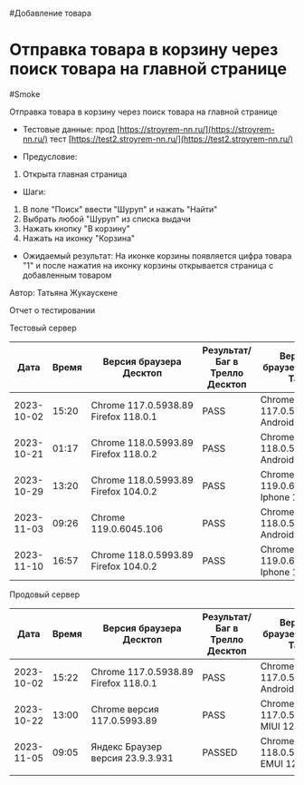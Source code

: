 #Добавление товара
# Отправка товара в корзину через поиск товара на главной странице
#Smoke

Отправка товара в корзину через поиск товара на главной странице

* Тестовые данные: прод [https://stroyrem-nn.ru/](https://stroyrem-nn.ru/) тест [https://test2.stroyrem-nn.ru/](https://test2.stroyrem-nn.ru/)
  
* Предусловие: 
1. Открыта главная страница

* Шаги:
1. В поле "Поиск" ввести "Шуруп" и нажать "Найти"
2. Выбрать любой "Шуруп" из списка выдачи
2. Нажать кнопку "В корзину" 
3. Нажать на иконку "Корзина"

* Ожидаемый результат:
  На иконке корзины появляется цифра товара "1" и после нажатия на иконку корзины открывается страница с добавленным товаром

Автор: Татьяна Жукаускене

Отчет о тестировании

Тестовый сервер

| Дата       | Время | Версия браузера Десктоп              | Результат/Баг в Трелло Десктоп | Версия браузера и ОС Тач         | Результат/Баг в Трелло Тач | Дата релиза | QA      |
| ---------- | ----- | ------------------------------------ | ------------------------------ | -------------------------------- | -------------------------- | ----------- | ------- |
| 2023-10-02 | 15:20 | Chrome 117.0.5938.89 Firefox 118.0.1 | PASS                           | Chrome 117.0.5938.60, Android 10 | PASS                       | 01.10.2023  | Татьяна |
|2023-10-21| 01:17|Chrome 118.0.5993.89 Firefox 118.0.2|PASS|Chrome 118.0.5993.80, Android 13|PASS |19.10.2023 | Юлия |
|2023-10-29 | 13:20      |  Chrome 118.0.5993.89              Firefox 104.0.2                      |PASS                            |     Chrome 119.0.6045.41, Iphone 11                             |        PASS                    |     29.10.2023        |  Тимофей   |
|2023-11-03 | 09:26 | Chrome 119.0.6045.106 | PASS |Chrome 118.0.5993.111 Android 13| PASS | 02.11.2023| ЮлияМихайлова |
|2023-11-10 | 16:57      |  Chrome 118.0.5993.89              Firefox 104.0.2     |PASS                            |     Chrome 119.0.6045.41, Iphone 11                          |        PASS                    |     10.11.2023        |  Тимофей   |

Продовый сервер

| Дата       | Время | Версия браузера Десктоп              | Результат/Баг в Трелло Десктоп | Версия браузера и ОС Тач         | Результат/Баг в Трелло Тач | Дата релиза | QA      |
| ---------- | ----- | ------------------------------------ | ------------------------------ | -------------------------------- | -------------------------- | ----------- | ------- |
| 2023-10-02 | 15:22 | Chrome 117.0.5938.89 Firefox 118.0.1 | PASS                           | Chrome 117.0.5938.60, Android 10 | PASS                       | 01.10.2023  | Татьяна |
| 2023-10-22 | 13:00 | Chrome версия 117.0.5993.89          | PASS                           | Chrome 117.0.5938.60 MIUI 12.5.13| PASS                       | 22.10.2023  | Надежда А. |
| 2023-11-05 | 09:05 | Яндекс Браузер версия 23.9.3.931     | PASSED                         | Chrome версия 118.0.5993.111 EMUI 12.0.0 | PASSED             | 2023-11-05  | Елена   |
|            |       |                                      |                                |                                  |                            |             |         |
